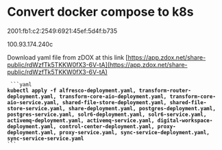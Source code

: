 # Convert docker compose to k8s

2001:fb1:c2:2549:6921:45ef:5d4f:b735

100.93.174.240c

Download yaml file from zDOX at this link [https://app.zdox.net/share-public/rdWzfTk5TKKW0fX3-6V-tA](https://app.zdox.net/share-public/rdWzfTk5TKKW0fX3-6V-tA)

<pre><code> ```yaml
<strong>kubectl apply -f alfresco-deployment.yaml, transform-router-deployment.yaml, transform-core-aio-deployment.yaml, transform-core-aio-service.yaml, shared-file-store-deployment.yaml, shared-file-store-service.yaml, share-deployment.yaml, postgres-deployment.yaml, postgres-service.yaml, solr6-deployment.yaml, solr6-service.yaml, activemq-deployment.yaml, activemq-service.yaml, digital-workspace-deployment.yaml, control-center-deployment.yaml, proxy-deployment.yaml, proxy-service.yaml, sync-service-deployment.yaml, sync-service-service.yaml
</strong>``` 

</code></pre>
